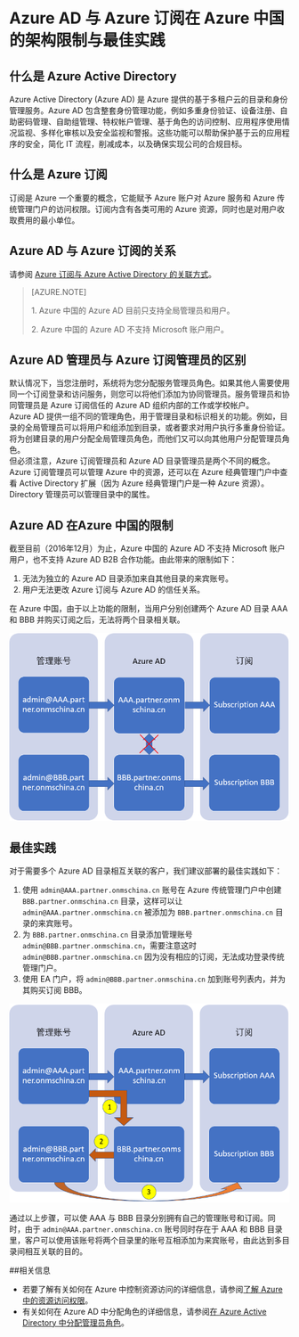 <properties
                pageTitle="Azure AD 与 Azure 订阅在 Azure 中国的架构限制与最佳实践"
                description="Azure AD 与 Azure 订阅在中国的限制以及解决多个 Azure AD 目录关联的最佳实践"
                services="active-directory"
                documentationCenter=""
                authors=""
                manager=""
                editor=""
                tags="Azure AD,Azure 订阅,Azure 中国"/>

<tags
                ms.service="active-directory-aog"
                ms.date="12/14/2016"
                wacn.date="12/14/2016"/>

# Azure AD 与 Azure 订阅在 Azure 中国的架构限制与最佳实践   

## 什么是 Azure Active Directory  

Azure Active Directory (Azure AD) 是 Azure 提供的基于多租户云的目录和身份管理服务。Azure AD 包含整套身份管理功能，例如多重身份验证、设备注册、自助密码管理、自助组管理、特权帐户管理、基于角色的访问控制、应用程序使用情况监视、多样化审核以及安全监视和警报。这些功能可以帮助保护基于云的应用程序的安全，简化 IT 流程，削减成本，以及确保实现公司的合规目标。  

## 什么是 Azure 订阅  

订阅是 Azure 一个重要的概念，它能赋予 Azure 账户对 Azure 服务和 Azure 传统管理门户的访问权限。订阅内含有各类可用的 Azure 资源，同时也是对用户收取费用的最小单位。

## Azure AD 与 Azure 订阅的关系  

请参阅 [Azure 订阅与 Azure Active Directory 的关联方式](/documentation/articles/active-directory-how-subscriptions-associated-directory/)。

>[AZURE.NOTE]<p>1. Azure 中国的 Azure AD 目前只支持全局管理员和用户。<p>2. Azure 中国的 Azure AD 不支持 Microsoft 账户用户。  

## Azure AD 管理员与 Azure 订阅管理员的区别  

默认情况下，当您注册时，系统将为您分配服务管理员角色。如果其他人需要使用同一个订阅登录和访问服务，则您可以将他们添加为协同管理员。服务管理员和协同管理员是 Azure 订阅信任的 Azure AD 组织内部的工作或学校帐户。  
Azure AD 提供一组不同的管理角色，用于管理目录和标识相关的功能。例如，目录的全局管理员可以将用户和组添加到目录，或者要求对用户执行多重身份验证。将为创建目录的用户分配全局管理员角色，而他们又可以向其他用户分配管理员角色。  
但必须注意，Azure 订阅管理员和 Azure AD 目录管理员是两个不同的概念。Azure 订阅管理员可以管理 Azure 中的资源，还可以在 Azure 经典管理门户中查看 Active Directory 扩展（因为 Azure 经典管理门户是一种 Azure 资源）。Directory 管理员可以管理目录中的属性。

## Azure AD 在Azure 中国的限制  

截至目前（2016年12月）为止，Azure 中国的 Azure AD 不支持 Microsoft 账户用户，也不支持 Azure AD B2B 合作功能。由此带来的限制如下：  

1. 无法为独立的 Azure AD 目录添加来自其他目录的来宾账号。  
2. 用户无法更改 Azure 订阅与 Azure AD 的信任关系。  

在 Azure 中国，由于以上功能的限制，当用户分别创建两个 Azure AD 目录 AAA 和 BBB 并购买订阅之后，无法将两个目录相关联。  

![Azure-AD-AAA-BBB](./media/aog-active-directory-subcription-limitation-practice/Azure-AD-AAA-BBB.png)

## 最佳实践  

对于需要多个 Azure AD 目录相互关联的客户，我们建议部署的最佳实践如下：  

1.	使用 `admin@AAA.partner.onmschina.cn` 账号在 Azure 传统管理门户中创建 `BBB.partner.onmschina.cn` 目录，这样可以让 `admin@AAA.partner.onmschina.cn` 被添加为 `BBB.partner.onmschina.cn` 目录的来宾账号。
2.	为 `BBB.partner.onmschina.cn` 目录添加管理账号 `admin@BBB.partner.onmschina.cn`，需要注意这时 `admin@BBB.partner.onmschina.cn` 因为没有相应的订阅，无法成功登录传统管理门户。
3.	使用 EA 门户，将 `admin@BBB.partner.onmschina.cn` 加到账号列表内，并为其购买订阅 BBB。

![Azure-AD-AAA-BBB-2](./media/aog-active-directory-subcription-limitation-practice/Azure-AD-AAA-BBB-2.png)

通过以上步骤，可以使 AAA 与 BBB 目录分别拥有自己的管理账号和订阅。同时，由于 `admin@AAA.partner.onmschina.cn` 账号同时存在于 AAA 和 BBB 目录里，客户可以使用该账号将两个目录里的账号互相添加为来宾账号，由此达到多目录间相互关联的目的。

##相关信息  

- 若要了解有关如何在 Azure 中控制资源访问的详细信息，请参阅[了解 Azure 中的资源访问权限](/documentation/articles/active-directory-understanding-resource-access/)。
- 有关如何在 Azure AD 中分配角色的详细信息，请参阅[在 Azure Active Directory 中分配管理员角色](/documentation/articles/active-directory-assign-admin-roles/)。
